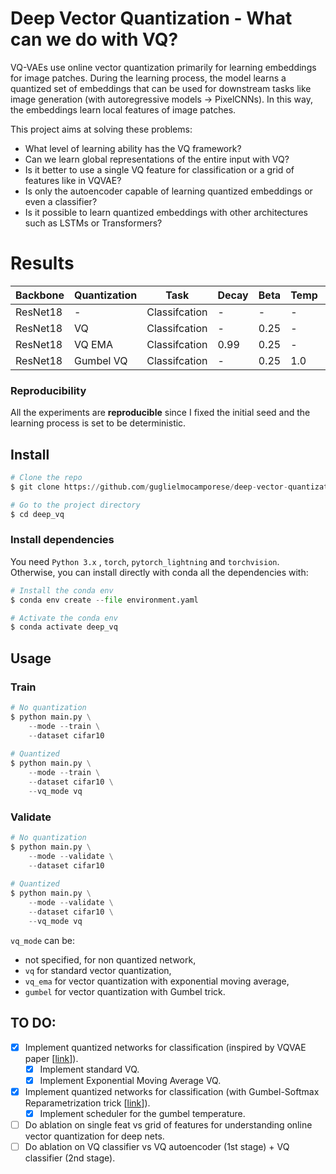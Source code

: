 # Deep Vector Quantization - What can we do with VQ?

VQ-VAEs use online vector quantization primarily for learning embeddings for image patches. During the learning process, the model learns a quantized set of embeddings that can be used for downstream tasks like image generation (with autoregressive models -> PixelCNNs). In this way, the embeddings learn local features of image patches. 

This project aims at solving these problems:
* What level of learning ability has the VQ framework?
* Can we learn global representations of the entire input with VQ?
* Is it better to use a single VQ feature for classification or a grid of features like in VQVAE?
* Is only the autoencoder capable of learning quantized embeddings or even a classifier?
* Is it possible to learn quantized embeddings with other architectures such as LSTMs or Transformers?

# Results

| Backbone | Quantization | Task          | Decay | Beta | Temp | Dataset | Accuracy |  
| -------- | ------------ | ------------- | ----- | ---- | ---- | ------- | -------- |
| ResNet18 | -            | Classifcation | -     | -    | -    | CIFAR10 | 0.923    |
| ResNet18 | VQ           | Classifcation | -     | 0.25 | -    | CIFAR10 | 0.388    |
| ResNet18 | VQ EMA       | Classifcation | 0.99  | 0.25 | -    | CIFAR10 | 0.909    |
| ResNet18 | Gumbel VQ    | Classifcation | -     | 0.25 | 1.0  | CIFAR10 | 0.879    |

### Reproducibility
All the experiments are **reproducible** since I fixed the initial seed and the learning process is set to be deterministic.
 
  ## Install
```python
# Clone the repo
$ git clone https://github.com/guglielmocamporese/deep-vector-quantization.git deep_vq

# Go to the project directory
$ cd deep_vq
```

### Install dependencies
You need `Python 3.x` , `torch`, `pytorch_lightning` and `torchvision`.  Otherwise, you can install directly with conda all the dependencies with:
```python
# Install the conda env
$ conda env create --file environment.yaml

# Activate the conda env
$ conda activate deep_vq
```

  ## Usage
  ### Train

```python
# No quantization
$ python main.py \
    --mode --train \
    --dataset cifar10
  
# Quantized
$ python main.py \
    --mode --train \
    --dataset cifar10 \
    --vq_mode vq
```

  ### Validate
```python
# No quantization
$ python main.py \
    --mode --validate \
    --dataset cifar10
  
# Quantized
$ python main.py \
    --mode --validate \
    --dataset cifar10 \
    --vq_mode vq
```

`vq_mode` can be:
* not specified, for non quantized network,
* `vq` for standard vector quantization,
* `vq_ema` for vector quantization with exponential moving average,
* `gumbel` for vector quantization with Gumbel trick.

## TO DO:

* [x] Implement quantized networks for classification (inspired by VQVAE paper [[link](https://arxiv.org/abs/1711.00937)]).
  * [x] Implement standard VQ.
  * [x] Implement Exponential Moving Average VQ.
* [x] Implement quantized networks for classification (with Gumbel-Softmax Reparametrization trick [[link](https://arxiv.org/pdf/1611.01144.pdf])]).
  * [x] Implement scheduler for the gumbel temperature.
* [ ] Do ablation on single feat vs grid of features for understanding online vector quantization for deep nets.
* [ ] Do ablation on VQ classifier vs VQ autoencoder (1st stage) + VQ classifier (2nd stage).
